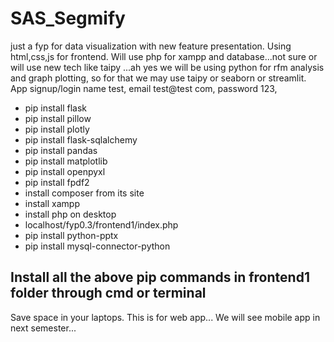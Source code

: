 # SAS_Segmify
just a fyp for data visualization with new feature presentation.
Using html,css,js for frontend.
Will use php for xampp and database...not sure or will use new tech like taipy ...ah yes we will be using python for
rfm analysis and graph plotting, so for that we may use taipy or seaborn or streamlit. <br>
App signup/login name test, email test@test com, password 123,  <br>
<ul>
    <li>pip install flask</li>
    <li>pip install pillow</li>
    <li>pip install plotly</li>
    <li>pip install flask-sqlalchemy</li>
    <li>pip install pandas</li>
    <li>pip install matplotlib</li>
    <li>pip install openpyxl</li>
    <li>pip install fpdf2</li>
    <li>install composer from its site</li>
    <li>install xampp</li>
    <li>install php on desktop</li>
    <li>localhost/fyp0.3/frontend1/index.php</li>
    <li>pip install python-pptx</li>
    <li>pip install mysql-connector-python</li>
</ul>

<h2>Install all the above pip commands in frontend1 folder through cmd or terminal</h2>

Save space in your laptops.
This is for web app...
We will see mobile app in next semester...
